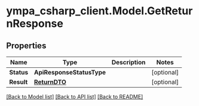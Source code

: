 # ympa_csharp_client.Model.GetReturnResponse

## Properties

Name | Type | Description | Notes
------------ | ------------- | ------------- | -------------
**Status** | **ApiResponseStatusType** |  | [optional] 
**Result** | [**ReturnDTO**](ReturnDTO.md) |  | [optional] 

[[Back to Model list]](../README.md#documentation-for-models) [[Back to API list]](../README.md#documentation-for-api-endpoints) [[Back to README]](../README.md)

